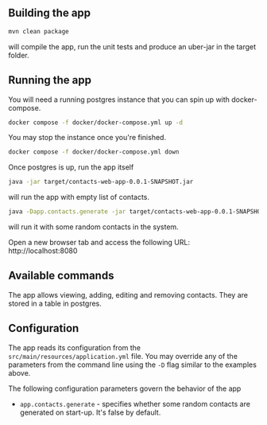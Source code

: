 ## Building the app

```bash
mvn clean package
```
will compile the app, run the unit tests and produce an uber-jar in the target folder.

## Running the app
You will need a running postgres instance that you can spin up with docker-compose.

```bash
docker compose -f docker/docker-compose.yml up -d
```

You may stop the instance once you're finished.
```bash
docker compose -f docker/docker-compose.yml down
```

Once postgres is up, run the app itself

```bash
java -jar target/contacts-web-app-0.0.1-SNAPSHOT.jar
```
will run the app with empty list of contacts.

```bash
java -Dapp.contacts.generate -jar target/contacts-web-app-0.0.1-SNAPSHOT.jar
```
will run it with some random contacts in the system.

Open a new browser tab and access the following URL: http://localhost:8080

## Available commands

The app allows viewing, adding, editing and removing contacts. They are stored in a table in postgres.

## Configuration

The app reads its configuration from the `src/main/resources/application.yml` file.
You may override any of the parameters from the command line using the `-D` flag similar to the examples above.

The following configuration parameters govern the behavior of the app

* `app.contacts.generate` - specifies whether some random contacts are generated on start-up. It's false by default.
